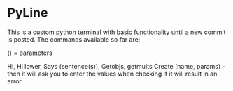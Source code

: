 # PyLine
This is a custom python terminal with basic functionality until a new commit is posted.
The commands available so far are:

() = parameters

Hi,
Hi lower,
Says (sentence(s)),
Getobjs,
getmults
Create (name, params) - then it will ask you to enter the values when checking if it will result in an error